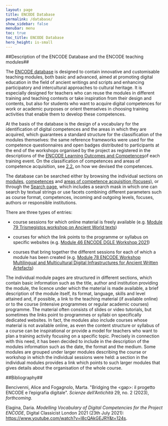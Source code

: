 ```yaml
---
layout: page
title: ENCODE Database
permalink: /database/
show_sidebar: false
menubar: menu
toc: true
toc_title: ENCODE Database
hero_height: is-small
---
```


##Description of the ENCODE Database and the ENCODE
teaching modules##

The [ENCODE database](https://gn.biblhertz.it/encode/)
is designed to contain innovative and customisable
teaching modules, both basic and advanced, aimed at promoting digital
education in the field of ancient writings and scripts and enhancing
participatory and intercultural approaches to cultural heritage. It is
especially designed for teachers who can reuse the modules in different
training and teaching contexts or take inspiration from their design and
contents, but also for students who want to acquire digital competences
for work or academic purposes or orient themselves in choosing training
activities that enable them to develop these competences.

At the basis of the database is the design of a vocabulary for the
identification of digital competences and the areas in which they are
acquired, which guarantees a standard structure for the classification
of the modules themselves: the same reference frameworks were used for
the competence questionnaires and open badges distributed to
participants at the end of the workshops organised by the project as
registered in the descriptions of the [<u>ENCODE Learning Outcomes and
Competences</u>](https://site.unibo.it/encode/en/training-events)of each training event.
On the classification of competences and areas of competence acquisition, see [2.2.](docs/competences.md)
on how we devised the competences.

The database can be searched either by browsing the individual sections on
[modules](https://gn.biblhertz.it/encode/modules), [competences](https://gn.biblhertz.it/encode/competences)
and [areas of competence acquisition (focuses)](https://gn.biblhertz.it/encode/focuses), or through the [Search page](https://gn.biblhertz.it/encode/search.html), which includes a search mask in which one can search by textual
strings or use facets combining different parameters such as course
format, competences, incoming and outgoing levels, focuses, authors or
responsible institutions.

There are three types of entries:

-   course sessions for which online material is freely available (e.g.
    [<u>Module 79 Trismegistos workshop on Ancient World
    texts</u>](https://encode.uni-hamburg.de/modules/m79))

-   courses for which the link points to the programme or syllabus on
    specific websites (e.g. [<u>Module 46 ENCODE DGLE Workshop
    2021</u>](https://encode.uni-hamburg.de/modules/m46))

-   courses that bring together the different sessions for each of which
    a module has been created (e.g. [<u>Module 78 ENCODE Workshop
    Multilingual and Multicultural Digital Infrastructures for Ancient
    Written Artefacts</u>](https://encode.uni-hamburg.de/modules/m78))

The individual module pages are structured in different sections, which
contain basic information such as the title, author and institution
providing the module, the licence under which the material is made
available, a brief description of the module itself, its format,
language, skills and level attained and, if possible, a link to the
teaching material (if available online) or to the course (intensive
programmes or regular academic courses) programme. The material often
consists of slides or video tutorials, but sometimes the links point to
programmes or syllabi on specifically dedicated websites. In fact, the
modules also include courses whose material is not available online, as
even the content structure or syllabus of a course can be inspirational
or provide a model for teachers who want to plan a training activity
focusing on a specific topic. Precisely in connection with this need, it
has been decided to include in the description of the modules
information such as the date, the format and the medium. Some modules
are grouped under larger modules describing the course or workshop in
which the individual sessions were held: a section in the individual
modules provides a link which points to such larger modules that gives
details about the organisation of the whole course.

##Bibliography##

Bencivenni, Alice and Fogagnolo, Marta. "Bridging the
&lt;gap&gt;: il progetto ENCODE e l’epigrafia digitale". *Scienze
dell’Antichità* 29, no. 2 (2023), *forthcoming*.

Elagina, Daria. *Modelling Vocabulary of Digital Competencies
for the Project ENCODE*, Digital Classicist London 2021 (23th July
2021):
[<u>https://www.youtube.com/watch?v=I8cQAkGEJRY&t=124s</u>](https://www.youtube.com/watch?v=I8cQAkGEJRY&t=124s).
